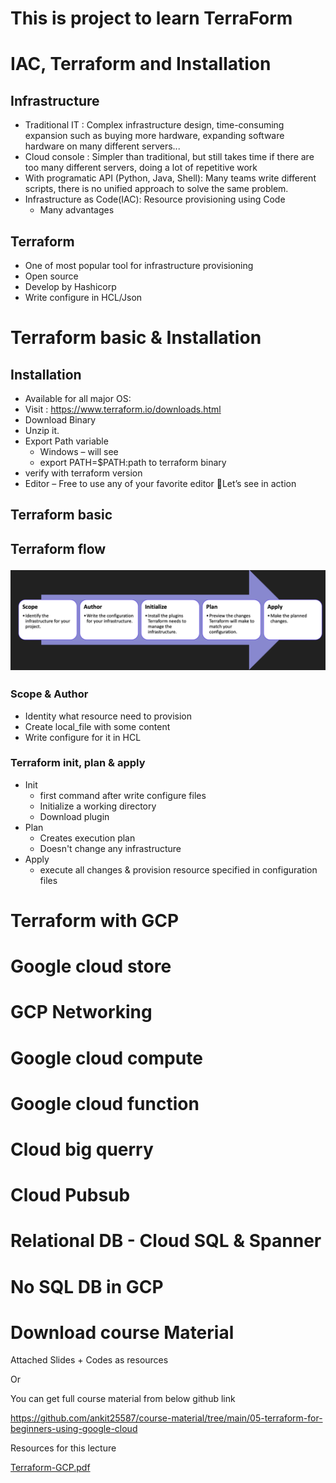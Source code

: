 # This is project to learn TerraForm

# IAC, Terraform and Installation

## Infrastructure

* Traditional IT : Complex infrastructure design, time-consuming expansion such as buying more hardware, expanding software hardware on many different servers...
* Cloud console : Simpler than traditional, but still takes time if there are too many different servers, doing a lot of repetitive work
* With programatic API (Python, Java, Shell): Many teams write different scripts, there is no unified approach to solve the same problem.
* Infrastructure as Code(IAC): Resource provisioning using Code
    * Many advantages

## Terraform
* One of most popular tool for infrastructure provisioning
* Open source
* Develop by Hashicorp
* Write configure in HCL/Json

# Terraform basic & Installation

## Installation
* Available for all major OS:
* Visit : https://www.terraform.io/downloads.html
* Download Binary
* Unzip it.
* Export Path variable 
    * Windows – will see
    * export PATH=$PATH:path to terraform binary
* verify with terraform version
* Editor – Free to use any of your favorite editor Let’s see in action

## Terraform basic
<h2> Terraform flow

![leetcode.jpeg](/resouces/flow.png)

### Scope & Author
* Identity what resource need to provision
* Create local_file with some content
* Write configure for it in HCL

### Terraform init, plan & apply
* Init
    * first command after write configure files
    * Initialize a working directory
    * Download plugin
* Plan
    * Creates execution plan
    * Doesn't change any infrastructure
* Apply
    * execute all changes & provision resource specified in configuration files


# Terraform with GCP

# Google cloud store

# GCP Networking

# Google cloud compute

# Google cloud function

# Cloud big querry

# Cloud Pubsub

# Relational DB - Cloud SQL & Spanner

# No SQL DB in GCP

# Download course Material
Attached Slides + Codes as resources

Or

You can get full course material from below github link

https://github.com/ankit25587/course-material/tree/main/05-terraform-for-beginners-using-google-cloud

Resources for this lecture

[Terraform-GCP.pdf](/resouces/Terraform-GCP.pdf)<br>


